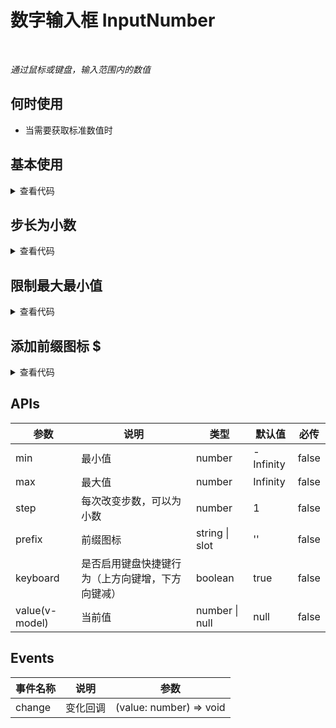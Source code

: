 # 数字输入框 InputNumber

<br/>

*通过鼠标或键盘，输入范围内的数值*

## 何时使用

- 当需要获取标准数值时

<script setup lang="ts">
import { ref, watchEffect } from 'vue'
const value = ref(3)
watchEffect(() => {
  console.log('value:', value.value)
})
function onChange (number: number) {
  console.log('number:', number)
}
</script>

## 基本使用

<InputNumber v-model:value="value" />

<details>
<summary>查看代码</summary>

```vue
<script setup lang="ts">
import { ref, watchEffect } from 'vue'
const value = ref(3)
watchEffect(() => {
  console.log('value:', value.value)
})
</script>
<template>
  <InputNumber v-model:value="value" />
</template>
```

</details>

## 步长为小数

<InputNumber :step="0.1" v-model:value="value" />

<details>
<summary>查看代码</summary>

```vue
<script setup lang="ts">
import { ref, watchEffect } from 'vue'
const value = ref(3)
watchEffect(() => {
  console.log('value:', value.value)
})
</script>
<template>
  <InputNumber :step="0.1" v-model:value="value" />
</template>
```

</details>

## 限制最大最小值

<InputNumber :min="0" :max="10" v-model:value="value" />

<details>
<summary>查看代码</summary>

```vue
<script setup lang="ts">
import { ref, watchEffect } from 'vue'
const value = ref(3)
watchEffect(() => {
  console.log('value:', value.value)
})
</script>
<template>
  <InputNumber :min="0" :max="10" v-model:value="value" />
</template>
```

</details>

## 添加前缀图标 $

<InputNumber prefix="$" v-model:value="value" />

<details>
<summary>查看代码</summary>

```vue
<script setup lang="ts">
import { ref, watchEffect } from 'vue'
const value = ref(3)
watchEffect(() => {
  console.log('value:', value.value)
})
</script>
<template>
  <InputNumber prefix="$" v-model:value="value" />
</template>
```

</details>

## APIs

参数 | 说明 | 类型 | 默认值 | 必传
-- | -- | -- | -- | --
min | 最小值 | number | -Infinity | false
max | 最大值 | number | Infinity | false
step | 每次改变步数，可以为小数 | number | 1 | false
prefix | 前缀图标 | string &#124; slot | '' | false
keyboard | 是否启用键盘快捷键行为（上方向键增，下方向键减） | boolean | true | false
value(v-model) | 当前值 | number &#124; null | null | false

## Events

事件名称 | 说明 | 参数
-- | -- | --
change | 变化回调 | (value: number) => void
